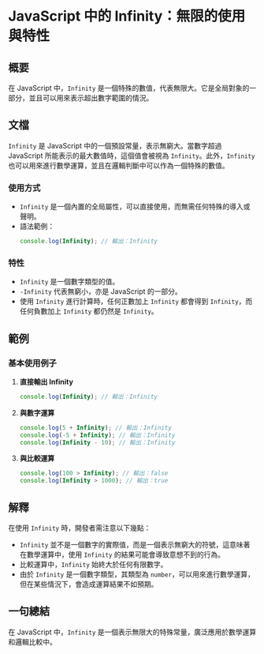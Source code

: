 <!--
Meta Description: # JavaScript 中的 Infinity：無限的使用與特性 ## 概要 在 JavaScript 中，`Infinity` 是一個特殊的數值，代表無限大。它是全局對象的一部分，並且可以用來表示超出數字範圍的情況。 ## 文檔 `Infinity` 是 JavaScript 中的一個預設常量，...
Meta Keywords: infinity, javascript, console, log, 無限的使用與特性
-->

# JavaScript 中的 Infinity：無限的使用與特性

## 概要
在 JavaScript 中，`Infinity` 是一個特殊的數值，代表無限大。它是全局對象的一部分，並且可以用來表示超出數字範圍的情況。

## 文檔
`Infinity` 是 JavaScript 中的一個預設常量，表示無窮大。當數字超過 JavaScript 所能表示的最大數值時，這個值會被視為 `Infinity`。此外，`Infinity` 也可以用來進行數學運算，並且在邏輯判斷中可以作為一個特殊的數值。

### 使用方式
- `Infinity` 是一個內置的全局屬性，可以直接使用，而無需任何特殊的導入或聲明。
- 語法範例：
  ```javascript
  console.log(Infinity); // 輸出：Infinity
  ```

### 特性
- `Infinity` 是一個數字類型的值。
- `-Infinity` 代表無窮小，亦是 JavaScript 的一部分。
- 使用 `Infinity` 進行計算時，任何正數加上 `Infinity` 都會得到 `Infinity`，而任何負數加上 `Infinity` 都仍然是 `Infinity`。

## 範例
### 基本使用例子
1. **直接輸出 Infinity**
   ```javascript
   console.log(Infinity); // 輸出：Infinity
   ```

2. **與數字運算**
   ```javascript
   console.log(5 + Infinity); // 輸出：Infinity
   console.log(-5 + Infinity); // 輸出：Infinity
   console.log(Infinity - 10); // 輸出：Infinity
   ```

3. **與比較運算**
   ```javascript
   console.log(100 > Infinity); // 輸出：false
   console.log(Infinity > 1000); // 輸出：true
   ```

## 解釋
在使用 `Infinity` 時，開發者需注意以下幾點：
- `Infinity` 並不是一個數字的實際值，而是一個表示無窮大的符號，這意味著在數學運算中，使用 `Infinity` 的結果可能會導致意想不到的行為。
- 比較運算中，`Infinity` 始終大於任何有限數字。
- 由於 `Infinity` 是一個數字類型，其類型為 `number`，可以用來進行數學運算，但在某些情況下，會造成運算結果不如預期。

## 一句總結
在 JavaScript 中，`Infinity` 是一個表示無限大的特殊常量，廣泛應用於數學運算和邏輯比較中。